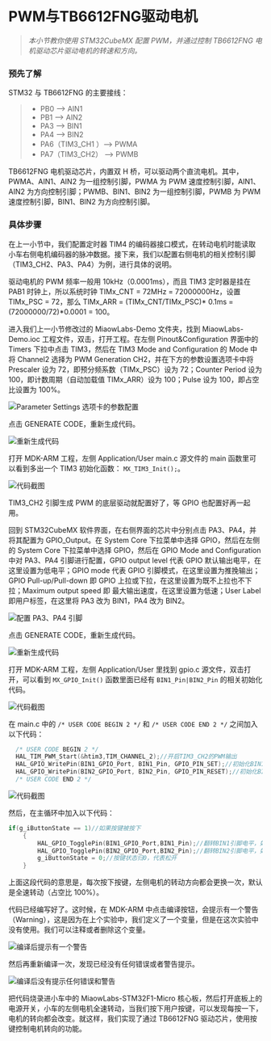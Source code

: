 # PWM与TB6612FNG驱动电机

> *本小节教你使用 STM32CubeMX 配置 PWM，并通过控制 TB6612FNG 电机驱动芯片驱动电机的转速和方向。*

### 预先了解

STM32 与 TB6612FNG 的主要接线：

> * PB0 --> AIN1
> * PB1 --> AIN2
> * PA3 --> BIN1
> * PA4 --> BIN2
> * PA6（TIM3_CH1 ）--> PWMA
> * PA7（TIM3_CH2） --> PWMB

TB6612FNG 电机驱动芯片，内置双 H 桥，可以驱动两个直流电机。其中，PWMA、AIN1、AIN2 为一组控制引脚，PWMA 为 PWM 速度控制引脚，AIN1、AIN2 为方向控制引脚；PWMB、BIN1、BIN2 为一组控制引脚，PWMB 为 PWM 速度控制引脚，BIN1、BIN2 为方向控制引脚。

### 具体步骤

在上一小节中，我们配置定时器 TIM4 的编码器接口模式，在转动电机时能读取小车右侧电机编码器的脉冲数据。接下来，我们以配置右侧电机的相关控制引脚（TIM3_CH2、PA3、PA4）为例，进行具体的说明。

驱动电机的 PWM 频率一般用 10kHz（0.0001ms），而且 TIM3 定时器是挂在 PAB1 时钟上，所以系统时钟 TIMx_CNT = 72MHz = 72000000Hz，设置 TIMx_PSC = 72，那么 TIMx_ARR = (TIMx_CNT/TIMx_PSC)\* 0.1ms = (72000000/72)\*0.0001 = 100。

进入我们上一小节修改过的 MiaowLabs-Demo 文件夹，找到 MiaowLabs-Demo.ioc 工程文件，双击，打开工程。在左侧 Pinout&Configuration 界面中的 Timers 下拉中点击 TIM3，然后在 TIM3 Mode and Configuration 的 Mode 中将 Channel2 选择为 PWM Generation CH2，并在下方的参数设置选项卡中将 Prescaler 设为 72，即预分频系数（TIMx_PSC）设为 72；Counter Period 设为 100，即计数周期（自动加载值 TIMx_ARR）设为 100；Pulse 设为 100，即占空比设置为 100%。

![Parameter Settings 选项卡的参数配置](/img/2019-07-07_155507.png)

点击 GENERATE CODE，重新生成代码。

![重新生成代码](/img/2019-07-07_165725.png)

打开 MDK-ARM 工程，左侧 Application/User main.c 源文件的 main 函数里可以看到多出一个 TIM3 初始化函数： `MX_TIM3_Init();`。

![代码截图](/img/2019-07-07_165946.png)

TIM3_CH2 引脚生成 PWM 的底层驱动就配置好了，等 GPIO 也配置好再一起用。

回到 STM32CubeMX 软件界面，在右侧界面的芯片中分别点击 PA3、PA4，并将其配置为 GPIO_Output。在 System Core 下拉菜单中选择 GPIO，然后在左侧的 System Core 下拉菜单中选择 GPIO，然后在 GPIO Mode and Configuration 中对 PA3、PA4 引脚进行配置，GPIO output level 代表 GPIO 默认输出电平，在这里设置为低电平；GPIO mode 代表 GPIO 引脚模式，在这里设置为推挽输出；GPIO Pull-up/Pull-down 即 GPIO 上拉或下拉，在这里设置为既不上拉也不下拉；Maximum output speed 即 最大输出速度，在这里设置为低速；User Label 即用户标签，在这里将 PA3 改为 BIN1，PA4 改为 BIN2。

![配置 PA3、PA4 引脚](/img/2019-07-07_171527.png)

点击 GENERATE CODE，重新生成代码。

![重新生成代码](/img/2019-07-07_200712.png)

打开 MDK-ARM 工程，左侧 Application/User 里找到 gpio.c 源文件，双击打开，可以看到 `MX_GPIO_Init()` 函数里面已经有 `BIN1_Pin|BIN2_Pin` 的相关初始化代码。

![代码截图](/img/2019-07-07_201238.png)

在 main.c 中的 `/* USER CODE BEGIN 2 */` 和 `/* USER CODE END 2 */` 之间加入以下代码：

```c
  /* USER CODE BEGIN 2 */
  HAL_TIM_PWM_Start(&htim3,TIM_CHANNEL_2);//开启TIM3_CH2的PWM输出
  HAL_GPIO_WritePin(BIN1_GPIO_Port, BIN1_Pin, GPIO_PIN_SET);//初始化BIN1引脚为低电平
  HAL_GPIO_WritePin(BIN2_GPIO_Port, BIN2_Pin, GPIO_PIN_RESET);//初始化BIN2引脚为高电平
  /* USER CODE END 2 */
```

![代码截图](/img/2019-07-07_205646.png)

然后，在主循环中加入以下代码：

```c
if(g_iButtonState == 1)//如果按键被按下
    {
	    HAL_GPIO_TogglePin(BIN1_GPIO_Port,BIN1_Pin);//翻转BIN1引脚电平，如果是低电平则翻转为高电平，如果是高电平则翻转为低电平
	    HAL_GPIO_TogglePin(BIN2_GPIO_Port,BIN2_Pin);//翻转BIN2引脚电平，如果是低电平则翻转为高电平，如果是高电平则翻转为低电平
	    g_iButtonState = 0;//按键状态归0，代表松开
	}	
```

上面这段代码的意思是，每次按下按键，左侧电机的转动方向都会更换一次，默认是全速转动（占空比 100%）。

代码已经编写好了。这时候，在 MDK-ARM 中点击编译按钮，会提示有一个警告（Warning），这是因为在上个实验中，我们定义了一个变量，但是在这次实验中没有使用。我们可以注释或者删除这个变量。

![编译后提示有一个警告](/img/2019-07-07_211533.png)

然后再重新编译一次，发现已经没有任何错误或者警告提示。

![编译后没有提示任何错误和警告](/img/2019-07-07_211643.png)

把代码烧录进小车中的 MiaowLabs-STM32F1-Micro 核心板，然后打开底板上的电源开关，小车的左侧电机全速转动，当我们按下用户按键，可以发现每按一下，电机的转向都会改变。就这样，我们实现了通过 TB6612FNG 驱动芯片，使用按键控制电机转向的功能。




